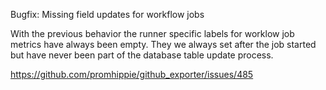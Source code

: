 Bugfix: Missing field updates for workflow jobs

With the previous behavior the runner specific labels for worklow job metrics
have always been empty. They we always set after the job started but have never
been part of the database table update process.

https://github.com/promhippie/github_exporter/issues/485
